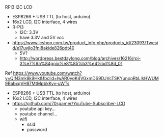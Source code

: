 
RPi3 I2C LCD
* ESP8266 + USB TTL (to host, arduino)
* 16x2 LCD, I2C interface, 4 wires
* R-Pi3
  * I2C: 3.3V
  * have 3.3V and 5V vcc
* https://www.icshop.com.tw/product_info.php/products_id/23093/Twesid/e17uvjlo3fni8akide826pdt40
  * 5V?
  * http://wordpress.bestdaylong.com/blog/archives/16216/rpi-3%e7%9a%84gpio%e8%85%b3%e4%bd%8d_01

Ref https://www.youtube.com/watch?v=QIN3mk8k9Hk&fbclid=IwAR0yoK4VGxmDS9DJVcTSKYunopRbLIkHWUM9BabxqVH87MtMpbkKvv-uWTs
* ESP8266 + USB TTL (to host, arduino)
* 16x2 LCD, I2C interface, 4 wires
* https://github.com/70sgamer/YouTube-Subscriber-LCD
  * youtube api key...
  * youtube channel...
  * wifi
    * ssid
    * password 